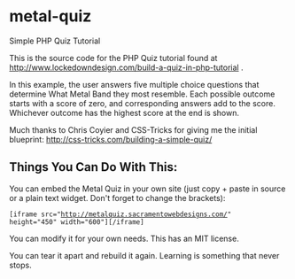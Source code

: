 metal-quiz
==========

Simple PHP Quiz Tutorial

This is the source code for the PHP Quiz tutorial found at http://www.lockedowndesign.com/build-a-quiz-in-php-tutorial .

In this example, the user answers five multiple choice questions that determine What Metal Band they most resemble. Each possible outcome starts with a score of zero, and corresponding answers add to the score. Whichever outcome has the highest score at the end is shown.

Much thanks to Chris Coyier and CSS-Tricks for giving me the initial blueprint: http://css-tricks.com/building-a-simple-quiz/

Things You Can Do With This:
---------------------------------------------

You can embed the Metal Quiz in your own site (just copy + paste in source or a plain text widget. Don't forget to change the brackets):

<code>[iframe src="http://metalquiz.sacramentowebdesigns.com/" height="450" width="600"][/iframe]</code>

You can modify it for your own needs. This has an MIT license.

You can tear it apart and rebuild it again. Learning is something that never stops.
